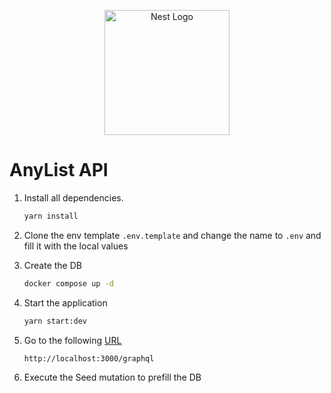 <p align="center">

  <a href="http://nestjs.com/" target="blank">
    <img src="https://nestjs.com/img/logo-small.svg" width="200" alt="Nest Logo" />
  </a>
</p>

# AnyList API

1. Install all dependencies.

   ```bash
   yarn install
   ```

2. Clone the env template `.env.template` and change the name to `.env` and fill it with the local values

3. Create the DB

   ```bash
   docker compose up -d
   ```

4. Start the application

   ```bash
   yarn start:dev
   ```

5. Go to the following [URL](http://localhost:3000/graphql)

   ```text
   http://localhost:3000/graphql
   ```

6. Execute the Seed mutation to prefill the DB

